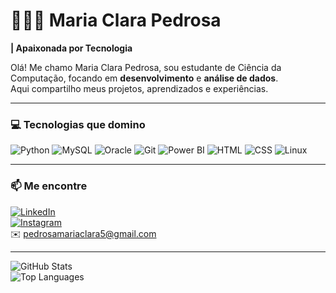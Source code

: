 # 👩🏻‍💻 Maria Clara Pedrosa

**| Apaixonada por Tecnologia**

Olá! Me chamo Maria Clara Pedrosa, sou estudante de Ciência da Computação, focando em **desenvolvimento** e **análise de dados**.  
Aqui compartilho meus projetos, aprendizados e experiências.

---

### 💻 Tecnologias que domino

![Python](https://img.shields.io/badge/-Python-3776AB?style=flat-square&logo=python&logoColor=white)
![MySQL](https://img.shields.io/badge/-MySQL-4479A1?style=flat-square&logo=mysql&logoColor=white)
![Oracle](https://img.shields.io/badge/-Oracle-F80000?style=flat-square&logo=oracle&logoColor=white)
![Git](https://img.shields.io/badge/-Git-F05032?style=flat-square&logo=git&logoColor=white)
![Power BI](https://img.shields.io/badge/-PowerBI-F2C80F?style=flat-square&logo=microsoft-power-bi&logoColor=black)
![HTML](https://img.shields.io/badge/-HTML5-E34F26?style=flat-square&logo=html5&logoColor=white)
![CSS](https://img.shields.io/badge/-CSS3-1572B6?style=flat-square&logo=css3&logoColor=white)
![Linux](https://img.shields.io/badge/-Linux-FCC624?style=flat-square&logo=linux&logoColor=black)

---

### 📫 Me encontre

[![LinkedIn](https://img.shields.io/badge/-LinkedIn-0e76a8?style=flat-square&logo=linkedin&logoColor=white)](https://www.linkedin.com/in/maria-clara-pedrosa/)  
[![Instagram](https://img.shields.io/badge/-Instagram-E4405F?style=flat-square&logo=instagram&logoColor=white)](https://www.instagram.com/clara_ppedrosa/)  
✉️ pedrosamariaclara5@gmail.com

---

![GitHub Stats](https://github-readme-stats.vercel.app/api?username=Mariaclara2424&show_icons=true&theme=tokyonight)  
![Top Languages](https://github-readme-stats.vercel.app/api/top-langs/?username=Mariaclara2424&theme=tokyonight&layout=compact)

